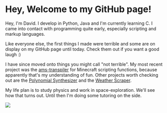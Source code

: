 # Hey, Welcome to my GitHub page!

Hey, I'm David. I develop in Python, Java and I'm currently learning C. I came into contact with programming quite early, especially scripting and markup languages.

Like everyone else, the first things I made were terrible and some are on display on my GitHub page until today. Check them out if you want a good laugh :)

I have since moved onto things you might call "not terrible". My most recent project was the [ams-transpiler](https://github.com/davidkowalk/advanced_minecraft_scripting) for Minecraft scripting functions, because apparently that's my understanding of fun. Other projects worth checking out are the [Polynomial Synthesizer](https://github.com/davidkowalk/FunctionSynthesizer) and the [Weather Scraper](https://github.com/davidkowalk/WeatherScraper).

My life plan is to study physics and work in space-exploration. We'll see how that turns out. Until then I'm doing some tutoring on the side.

[<img src="https://img.buymeacoffee.com/button-api/?text=Buy me food&emoji=🍕&slug=davidkowalk&button_colour=FF5F5F&font_colour=ffffff&font_family=Arial&outline_colour=000000&coffee_colour=FFDD00">](https://www.buymeacoffee.com/davidkowalk)
